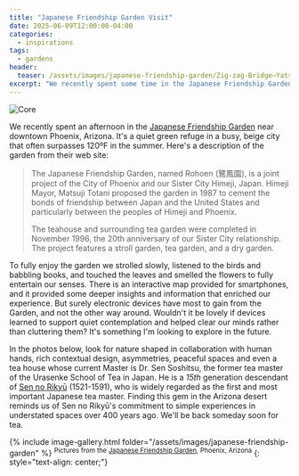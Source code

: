```yaml
---
title: "Japanese Friendship Garden Visit"
date: 2025-06-09T12:00:00-04:00
categories:
  - inspirations
tags:
  - gardens 
header:
  teaser: /assets/images/japanese-friendship-garden/Zig-zag-Bridge–Yatsuhashi.jpeg
excerpt: "We recently spent some time in the Japanese Friendship Garden in Phoenix, Arizona. It's a quiet green refuge in a busy, hot, beige city."
---
```

![Core](/assets/images/japanese-friendship-garden/Zig-zag-Bridge–Yatsuhashi.jpeg)

We recently spent an afternoon in the [Japanese Friendship Garden](https://www.japanesefriendshipgarden.org) near downtown Phoenix, Arizona. It's a quiet green refuge in a busy, beige city that often surpasses 120ºF in the summer. Here's a description of the garden from their web site:

> The Japanese Friendship Garden, named Rohoen (鷺鳳園), is a joint project of the City of Phoenix and our Sister City Himeji, Japan. Himeji Mayor, Matsuji Totani proposed the garden in 1987 to cement the bonds of friendship between Japan and the United States and particularly between the peoples of Himeji and Phoenix.
>
>The teahouse and surrounding tea garden were completed in November 1996, the 20th anniversary of our Sister City relationship. The project features a stroll garden, tea garden, and a dry garden.

To fully enjoy the garden we strolled slowly, listened to the birds and babbling books, and touched the leaves and smelled the flowers to fully entertain our senses. There is an interactive map provided for smartphones, and it provided some deeper insights and information that enriched our experience. But surely electronic devices have most to gain from the Garden, and not the other way around. Wouldn't it be lovely if devices learned to support quiet contemplation and helped clear our minds rather than cluttering them? It's something I'm looking to explore in the future.

In the photos below, look for nature shaped in collaboration with human hands, rich contextual design, asymmetries, peaceful spaces and even a tea house whose current Master is Dr. Sen Soshitsu, the former tea master of the Urasenke School of Tea in Japan. He is a _15th_ generation descendant of [Sen no Rikyū](https://en.wikipedia.org/wiki/Sen_no_Rikyū) (1521-1591), who is widely regarded as the first and most important Japanese tea master. Finding this gem in the Arizona desert reminds us of Sen no Rikyū's commitment to simple experiences in understated spaces over 400 years ago. We'll be back someday soon for tea.

<!-- Uses https://jekyllcodex.org/without-plugin/image-gallery/ -->
{% include image-gallery.html folder="/assets/images/japanese-friendship-garden" %}
<sup>Pictures from the [Japanese Friendship Garden](https://www.japanesefriendshipgarden.org), Phoenix, Arizona</sup>
{: style="text-align: center;"}
